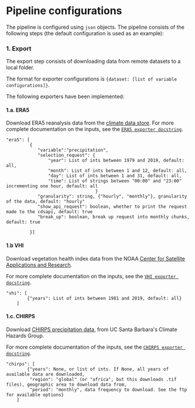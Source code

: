 # Pipeline configurations

The pipeline is configured using `json` objects. 
The pipeline consists of the following steps (the default configuration is used as an example):

### 1. Export

The export step consists of downloading data from remote datasets to a local folder.

The format for exporter configurations is `{dataset: [list of variable configurations]}`.

The following exporters have been implemented:

#### 1.a. ERA5

Download ERA5 reanalysis data from the [climate data store](https://cds.climate.copernicus.eu/#!/home).
For more complete documentation on the inputs, see the [`ERA5 exporter docstring`](../src/exporters/cds.py).

```
"era5": [
         {
            "variable":"precipitation",
            "selection_request": {
                "year": List of ints between 1979 and 2019, default: all,
                "month": List of ints between 1 and 12, default: all,
                "day": List of ints between 1 and 31, default: all,
                "time": List of strings between "00:00" and "23:00" incrementing one hour, default: all
                                  }
            "granularity": string, {"hourly", "monthly"}, granularity of the data, default: "hourly"
            "show_api_request": boolean, whether to print the request made to the cdsapi, default: true
            "break_up": boolean, break up request into monthly chunks, default: true
            
         }]
```

#### 1.b VHI

Download vegetation health index data from the NOAA 
[Center for Satellite Applications and Research](https://www.star.nesdis.noaa.gov/smcd/emb/vci/VH/vh_browse.php).

For more complete documentation on the inputs, see the [`VHI exporter docstring`](../src/exporters/vhi.py).

```
"vhi": [
        {"years": List of ints between 1981 and 2019, default: all}
    ]
```

#### 1.c. CHIRPS

Download [CHIRPS precipitation data](http://chg.geog.ucsb.edu/data/chirps/), from UC Santa Barbara's Climate Hazards 
Group.

For more complete documentation of the inputs, see the [`CHIRPS exporter docstring`](https://github.com/esowc/ml_drought/blob/master/src/exporters/chirps.py).

```
"chirps": [
        {"years": None, or list of ints. If None, all years of available data are downloaded,
         "region": "global" (or "africa", but this downloads .tif files), geographic area to download data from,
         "period": "monthly", data frequency to download. See the ftp for available options}
    ]
```
